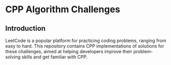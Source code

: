 # CPP Algorithm Challenges

## Introduction

LeetCode is a popular platform for practicing coding problems, ranging from easy to hard. This repository contains CPP implementations of solutions for these challenges, aimed at helping developers improve their problem-solving skills and get familiar with CPP.

